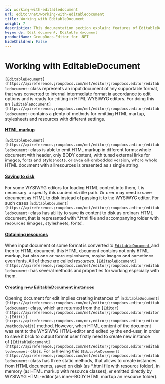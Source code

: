 ```yaml
---
id: working-with-editabledocument
url: editor/net/working-with-editabledocument
title: Working with EditableDocument
weight: 7
description: This documentation section explains features of EditableDocument class when editing document with GroupDocs.Editor for .NET API.
keywords: Edit document, Editable document
productName: GroupDocs.Editor for .NET
hideChildren: False
---
```

# Working with EditableDocument

`[EditableDocument](https://apireference.groupdocs.com/net/editor/groupdocs.editor/editabledocument)` class represents an input document of any supportable format, that was converted to internal intermediate format in accordance to edit options and is ready for editing in HTML WYSIWYG editors. For doing this an `[EditableDocument](https://apireference.groupdocs.com/net/editor/groupdocs.editor/editabledocument)` contains a plenty of methods for emitting HTML markup, stylesheets and resources with different settings.

#### [HTML markup](https://docs.groupdocs.com/display/editornet/Get+HTML+markup+in+different+forms)

`[EditableDocument](https://apireference.groupdocs.com/net/editor/groupdocs.editor/editabledocument)` class is able to emit HTML markup in different forms: whole document with header, only BODY content, with tuned external links for images, fonts and stylesheets, or even all-embedded version, where whole HTML document with all resources is presented as a single string.

#### [Saving to disk](https://docs.groupdocs.com/display/editornet/Save+HTML+to+folder)

For some WYSIWYG editors for loading HTML content into them, it is necessary to specify this content via file path. Or user may need to save document as HTML to disk instead of passing it to the WYSIWYG editor. For such cases `[EditableDocument](https://apireference.groupdocs.com/net/editor/groupdocs.editor/editabledocument)` class has ability to save its content to disk as ordinary HTML document, that is represented with \*.html file and accompanying folder with resources (images, stylesheets, fonts).

#### [Obtaining resources](https://docs.groupdocs.com/display/editornet/Working+with+resources)

When input document of some format is converted to [`EditableDocument` ](https://apireference.groupdocs.com/net/editor/groupdocs.editor/editabledocument)and then to HTML document, this HTML document contains not only HTML markup, but also one or more stylesheets, maybe images and sometimes even fonts. All of these are called *resources*. `[EditableDocument](https://apireference.groupdocs.com/net/editor/groupdocs.editor/editabledocument)` has several methods and properties for working especially with them.

#### [Creating new EditableDocument instances](https://docs.groupdocs.com/display/editornet/Create+EditableDocument+from+file+or+markup)

Opening document for edit implies creating instances of `[EditableDocument](https://apireference.groupdocs.com/net/editor/groupdocs.editor/editabledocument)` class, which are returned from the `[Editor](https://apireference.groupdocs.com/net/editor/groupdocs.editor/editor).[Edit()](https://apireference.groupdocs.com/net/editor/groupdocs.editor/editor/methods/edit)` method. However, when HTML content of the document was sent to the WYSIWYG HTML-editor and edited by the end-user, in order to save it back to output format user firstly need to create new instance of `[EditableDocument](https://apireference.groupdocs.com/net/editor/groupdocs.editor/editabledocument)` class. For achieving this `[EditableDocument](https://apireference.groupdocs.com/net/editor/groupdocs.editor/editabledocument)` class has three static methods, that allows to create instances from HTML documents, saved on disk (as \*.html file with resource folder), in memory (as HTML markup with resource classes), or emitted directly by WYSIWYG HTML-editor (as inner-BODY HTML markup an resource folder).

